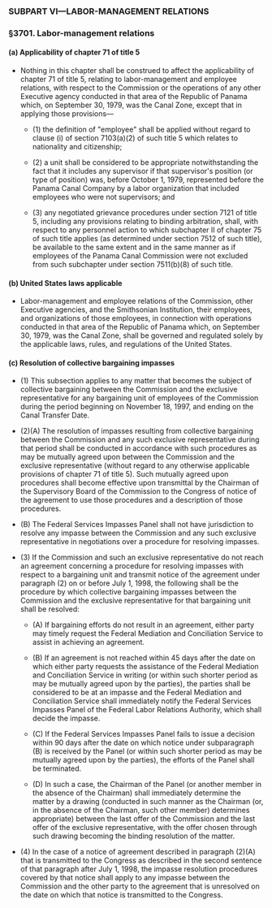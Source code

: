 ### SUBPART VI—LABOR-MANAGEMENT RELATIONS

### §3701. Labor-management relations
#### (a) Applicability of chapter 71 of title 5
* Nothing in this chapter shall be construed to affect the applicability of chapter 71 of title 5, relating to labor-management and employee relations, with respect to the Commission or the operations of any other Executive agency conducted in that area of the Republic of Panama which, on September 30, 1979, was the Canal Zone, except that in applying those provisions—

  * (1) the definition of "employee" shall be applied without regard to clause (i) of section 7103(a)(2) of such title 5 which relates to nationality and citizenship;

  * (2) a unit shall be considered to be appropriate notwithstanding the fact that it includes any supervisor if that supervisor's position (or type of position) was, before October 1, 1979, represented before the Panama Canal Company by a labor organization that included employees who were not supervisors; and

  * (3) any negotiated grievance procedures under section 7121 of title 5, including any provisions relating to binding arbitration, shall, with respect to any personnel action to which subchapter II of chapter 75 of such title applies (as determined under section 7512 of such title), be available to the same extent and in the same manner as if employees of the Panama Canal Commission were not excluded from such subchapter under section 7511(b)(8) of such title.

#### (b) United States laws applicable
* Labor-management and employee relations of the Commission, other Executive agencies, and the Smithsonian Institution, their employees, and organizations of those employees, in connection with operations conducted in that area of the Republic of Panama which, on September 30, 1979, was the Canal Zone, shall be governed and regulated solely by the applicable laws, rules, and regulations of the United States.

#### (c) Resolution of collective bargaining impasses
* (1) This subsection applies to any matter that becomes the subject of collective bargaining between the Commission and the exclusive representative for any bargaining unit of employees of the Commission during the period beginning on November 18, 1997, and ending on the Canal Transfer Date.

* (2)(A) The resolution of impasses resulting from collective bargaining between the Commission and any such exclusive representative during that period shall be conducted in accordance with such procedures as may be mutually agreed upon between the Commission and the exclusive representative (without regard to any otherwise applicable provisions of chapter 71 of title 5). Such mutually agreed upon procedures shall become effective upon transmittal by the Chairman of the Supervisory Board of the Commission to the Congress of notice of the agreement to use those procedures and a description of those procedures.

* (B) The Federal Services Impasses Panel shall not have jurisdiction to resolve any impasse between the Commission and any such exclusive representative in negotiations over a procedure for resolving impasses.

* (3) If the Commission and such an exclusive representative do not reach an agreement concerning a procedure for resolving impasses with respect to a bargaining unit and transmit notice of the agreement under paragraph (2) on or before July 1, 1998, the following shall be the procedure by which collective bargaining impasses between the Commission and the exclusive representative for that bargaining unit shall be resolved:

  * (A) If bargaining efforts do not result in an agreement, either party may timely request the Federal Mediation and Conciliation Service to assist in achieving an agreement.

  * (B) If an agreement is not reached within 45 days after the date on which either party requests the assistance of the Federal Mediation and Conciliation Service in writing (or within such shorter period as may be mutually agreed upon by the parties), the parties shall be considered to be at an impasse and the Federal Mediation and Conciliation Service shall immediately notify the Federal Services Impasses Panel of the Federal Labor Relations Authority, which shall decide the impasse.

  * (C) If the Federal Services Impasses Panel fails to issue a decision within 90 days after the date on which notice under subparagraph (B) is received by the Panel (or within such shorter period as may be mutually agreed upon by the parties), the efforts of the Panel shall be terminated.

  * (D) In such a case, the Chairman of the Panel (or another member in the absence of the Chairman) shall immediately determine the matter by a drawing (conducted in such manner as the Chairman (or, in the absence of the Chairman, such other member) determines appropriate) between the last offer of the Commission and the last offer of the exclusive representative, with the offer chosen through such drawing becoming the binding resolution of the matter.


* (4) In the case of a notice of agreement described in paragraph (2)(A) that is transmitted to the Congress as described in the second sentence of that paragraph after July 1, 1998, the impasse resolution procedures covered by that notice shall apply to any impasse between the Commission and the other party to the agreement that is unresolved on the date on which that notice is transmitted to the Congress.